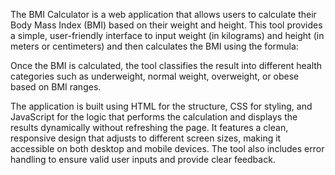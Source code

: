 The BMI Calculator is a web application that allows users to calculate their Body Mass Index (BMI) based on their weight and height. This tool provides a simple, user-friendly interface to input weight (in kilograms) and height (in meters or centimeters) and then calculates the BMI using the formula:

Once the BMI is calculated, the tool classifies the result into different health categories such as underweight, normal weight, overweight, or obese based on BMI ranges.

The application is built using HTML for the structure, CSS for styling, and JavaScript for the logic that performs the calculation and displays the results dynamically without refreshing the page. It features a clean, responsive design that adjusts to different screen sizes, making it accessible on both desktop and mobile devices. The tool also includes error handling to ensure valid user inputs and provide clear feedback.
